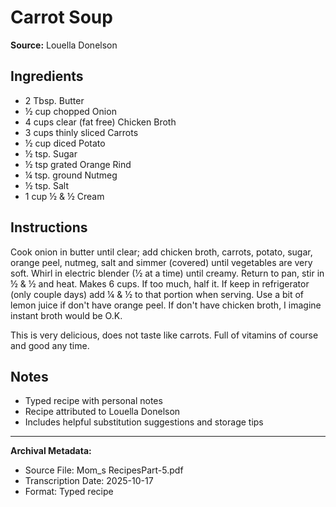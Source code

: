 # Carrot Soup

**Source:** Louella Donelson

## Ingredients

- 2 Tbsp. Butter
- ½ cup chopped Onion
- 4 cups clear (fat free) Chicken Broth
- 3 cups thinly sliced Carrots
- ½ cup diced Potato
- ½ tsp. Sugar
- ½ tsp grated Orange Rind
- ¼ tsp. ground Nutmeg
- ½ tsp. Salt
- 1 cup ½ & ½ Cream

## Instructions

Cook onion in butter until clear; add chicken broth, carrots, potato, sugar, orange peel, nutmeg, salt and simmer (covered) until vegetables are very soft. Whirl in electric blender (½ at a time) until creamy. Return to pan, stir in ½ & ½ and heat. Makes 6 cups. If too much, half it. If keep in refrigerator (only couple days) add ¼ & ½ to that portion when serving. Use a bit of lemon juice if don't have orange peel. If don't have chicken broth, I imagine instant broth would be O.K.

This is very delicious, does not taste like carrots. Full of vitamins of course and good any time.

## Notes

- Typed recipe with personal notes
- Recipe attributed to Louella Donelson
- Includes helpful substitution suggestions and storage tips

---

**Archival Metadata:**
- Source File: Mom_s RecipesPart-5.pdf
- Transcription Date: 2025-10-17
- Format: Typed recipe
